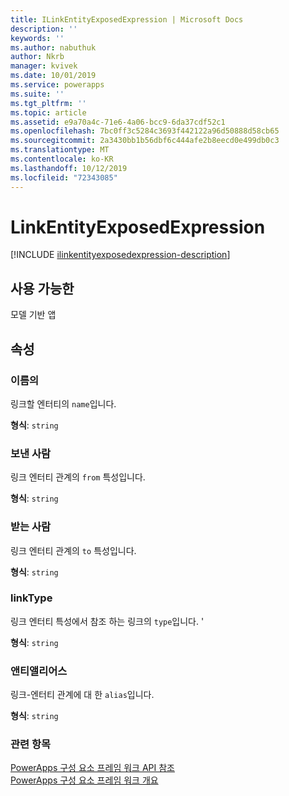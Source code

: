 ```yaml
---
title: ILinkEntityExposedExpression | Microsoft Docs
description: ''
keywords: ''
ms.author: nabuthuk
author: Nkrb
manager: kvivek
ms.date: 10/01/2019
ms.service: powerapps
ms.suite: ''
ms.tgt_pltfrm: ''
ms.topic: article
ms.assetid: e9a70a4c-71e6-4a06-bcc9-6da37cdf52c1
ms.openlocfilehash: 7bc0ff3c5284c3693f442122a96d50888d58cb65
ms.sourcegitcommit: 2a3430bb1b56dbf6c444afe2b8eecd0e499db0c3
ms.translationtype: MT
ms.contentlocale: ko-KR
ms.lasthandoff: 10/12/2019
ms.locfileid: "72343085"
---
```

# <a name="linkentityexposedexpression"></a>LinkEntityExposedExpression

[!INCLUDE [ilinkentityexposedexpression-description](includes/ilinkentityexposedexpression-description.md)]

## <a name="available-for"></a>사용 가능한 

모델 기반 앱

## <a name="properties"></a>속성

### <a name="name"></a>이름의

링크할 엔터티의 `name`입니다.

**형식**: `string`

### <a name="from"></a>보낸 사람

링크 엔터티 관계의 `from` 특성입니다.

**형식**: `string`

### <a name="to"></a>받는 사람

링크 엔터티 관계의 `to` 특성입니다.

**형식**: `string`

### <a name="linktype"></a>linkType

링크 엔터티 특성에서 참조 하는 링크의 `type`입니다. '

**형식**: `string`

### <a name="alias"></a>앤티앨리어스

링크-엔터티 관계에 대 한 `alias`입니다.

**형식**: `string`

### <a name="related-topics"></a>관련 항목

[PowerApps 구성 요소 프레임 워크 API 참조](../reference/index.md)<br/>
[PowerApps 구성 요소 프레임 워크 개요](../overview.md)